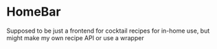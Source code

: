 # HomeBar

Supposed to be just a frontend for cocktail recipes for in-home use, but might make my own recipe API or use a wrapper
